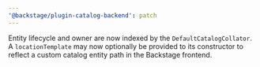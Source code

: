 ```yaml
---
'@backstage/plugin-catalog-backend': patch
---
```


Entity lifecycle and owner are now indexed by the `DefaultCatalogCollator`. A `locationTemplate` may now optionally be provided to its constructor to reflect a custom catalog entity path in the Backstage frontend.

